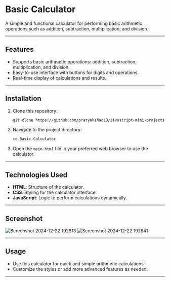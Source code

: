 # Basic Calculator

A simple and functional calculator for performing basic arithmetic operations such as addition, subtraction, multiplication, and division.

---

## Features

- Supports basic arithmetic operations: addition, subtraction, multiplication, and division.
- Easy-to-use interface with buttons for digits and operations.
- Real-time display of calculations and results.

---

## Installation

1. Clone this repository:

   ```bash
   git clone https://github.com/pratyakshad13/Javascript-mini-projects/Basic-Calculator.git
   ```

2. Navigate to the project directory:

   ```bash
   cd Basic-Calculator
   ```

3. Open the `main.html` file in your preferred web browser to use the calculator.

---

## Technologies Used

- **HTML**: Structure of the calculator.
- **CSS**: Styling for the calculator interface.
- **JavaScript**: Logic to perform calculations dynamically.

---

## Screenshot

![Screenshot 2024-12-22 192813](https://github.com/user-attachments/assets/2915185a-c92c-4d1a-8a90-a0eaa6f34a2f)
![Screenshot 2024-12-22 192841](https://github.com/user-attachments/assets/082a5447-0249-43fb-b3e5-f891ad954a05)



---

## Usage

- Use this calculator for quick and simple arithmetic calculations.
- Customize the styles or add more advanced features as needed.

---
